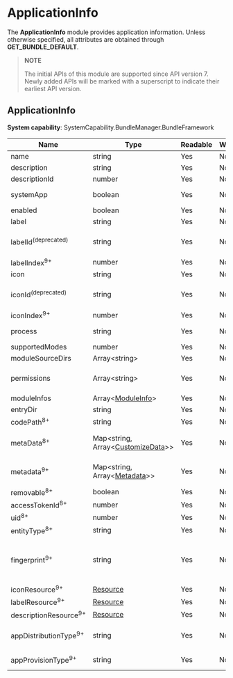 # ApplicationInfo

The **ApplicationInfo** module provides application information. Unless otherwise specified, all attributes are obtained through **GET_BUNDLE_DEFAULT**.

> **NOTE**
>
> The initial APIs of this module are supported since API version 7. Newly added APIs will be marked with a superscript to indicate their earliest API version.

## ApplicationInfo

**System capability**: SystemCapability.BundleManager.BundleFramework

| Name                      | Type                                                        | Readable| Writable| Description                                                        |
| -------------------------- | ------------------------------------------------------------ | ---- | ---- | ------------------------------------------------------------ |
| name                       | string                                                       | Yes  | No  | Application name.                                              |
| description                | string                                                       | Yes  | No  | Application description.                                              |
| descriptionId              | number                                                       | Yes  | No  | Application description ID.                                            |
| systemApp                  | boolean                                                      | Yes  | No  | Whether the application is a system application. The default value is **false**.                         |
| enabled                    | boolean                                                      | Yes  | No  | Whether the application is enabled. The default value is **true**.                        |
| label                      | string                                                       | Yes  | No  | Application label.                                              |
| labelId<sup>(deprecated)</sup> | string                                                       | Yes  | No  | Application label ID.<br>\- **NOTE**: This attribute is deprecated from API version 9. Use **labelIndex** instead. |
| labelIndex<sup>9+</sup>    | number                                                       | Yes  | No  | Index of the application label.|
| icon                       | string                                                       | Yes  | No  | Application icon.                                              |
| iconId<sup>(deprecated)</sup> | string                                                       | Yes  | No  | Application icon ID.<br>\- **NOTE**: This attribute is deprecated from API version 9. Use **iconIndex** instead. |
| iconIndex<sup>9+</sup>     | number                                                       | Yes  | No  | Index of the application icon.|
| process                    | string                                                       | Yes  | No  | Process in which the application runs. If this parameter is not set, the bundle name is used.                  |
| supportedModes             | number                                                       | Yes  | No  | Running modes supported by the application.                                      |
| moduleSourceDirs           | Array\<string>                                               | Yes  | No  | Relative paths for storing application resources.                                |
| permissions                | Array\<string>                                               | Yes  | No  | Permissions required for accessing the application.<br>The value is obtained by passing **GET_APPLICATION_INFO_WITH_PERMISSION**.|
| moduleInfos                | Array\<[ModuleInfo](js-apis-bundle-ModuleInfo.md)>           | Yes  | No  | Application module information.                                          |
| entryDir                   | string                                                       | Yes  | No  | Path for storing application files.                                      |
| codePath<sup>8+</sup>      | string                                                       | Yes  | No  | Installation directory of the application.                                          |
| metaData<sup>8+</sup>      | Map\<string, Array\<[CustomizeData](js-apis-bundle-CustomizeData.md)>> | Yes  | No  | Custom metadata of the application.<br>The value is obtained by passing **GET_APPLICATION_INFO_WITH_METADATA**.|
| metadata<sup>9+</sup>      | Map\<string, Array\<[Metadata](js-apis-bundle-Metadata.md)>> | Yes  | No  | Metadata of the application.<br>The value is obtained by passing **GET_APPLICATION_INFO_WITH_METADATA**.|
| removable<sup>8+</sup>     | boolean                                                      | Yes  | No  | Whether the application is removable.                                      |
| accessTokenId<sup>8+</sup> | number                                                       | Yes  | No  | Access token ID of the application.                                     |
| uid<sup>8+</sup>           | number                                                       | Yes  | No  | UID of the application.                                               |
| entityType<sup>8+</sup>    | string                                                       | Yes  | No  | Entity type of the application.                                          |
| fingerprint<sup>9+</sup>   | string                                                       | Yes  | No  | Signing certificate fingerprint of the application, that is, the SHA-256 checksum of the signing certificate that you request for the application.<br>The value is obtained by passing **GET_APPLICATION_INFO_WITH_CERTIFICATE_FINGERPRINT**.|
| iconResource<sup>9+</sup> | [Resource](js-apis-resource-manager.md#resource9) | Yes| No| Icon resource of the application.|
| labelResource<sup>9+</sup> | [Resource](js-apis-resource-manager.md#resource9) | Yes| No| Label resource of the application.|
| descriptionResource<sup>9+</sup> | [Resource](js-apis-resource-manager.md#resource9) | Yes| No| Description resource of the application.|
| appDistributionType<sup>9+</sup>   | string                                                       | Yes  | No  | Distribution type of the application signing certificate. The options are **app_gallery**, **enterprise**, **os_integration**, and **crowdtesting**.   |
| appProvisionType<sup>9+</sup>   | string                                                       | Yes  | No  | Type of the application signing certificate file. The options are **debug** and **release**.|
